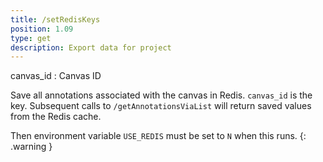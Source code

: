 ```yaml
---
title: /setRedisKeys
position: 1.09
type: get
description: Export data for project
---
```


canvas_id
: Canvas ID

Save all annotations associated with the canvas in Redis. `canvas_id` is the key.
Subsequent calls to `/getAnnotationsViaList` will return saved values from the Redis cache.

Then environment variable `USE_REDIS` must be set to `N` when this runs.
{: .warning }
